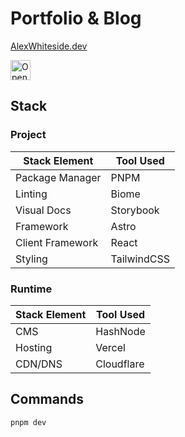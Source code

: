 # Portfolio & Blog 

[AlexWhiteside.dev](https://alexwhiteside.dev)




<a href="https://idx.google.com/import?url=https%3A%2F%2Fgithub.com%2Fawhiteside1%2Falexwhiteside.dev">
  <picture>
    <source
      media="(prefers-color-scheme: dark)"
      srcset="https://cdn.idx.dev/btn/open_dark_32@2x.png">
    <source
      media="(prefers-color-scheme: light)"
      srcset="https://cdn.idx.dev/btn/open_light_32@2x.png">
    <img
      height="32"
      alt="Open in IDX"
      src="https://cdn.idx.dev/btn/open_purple_32@2x.png">
  </picture>
</a>


## Stack

### Project

| Stack Element    | Tool Used   |
| ---------------- | ----------- |
| Package Manager  | PNPM        |
| Linting          | Biome       |
| Visual Docs      | Storybook   |
| Framework        | Astro       |
| Client Framework | React       |
| Styling          | TailwindCSS |

### Runtime

| Stack Element | Tool Used  |
| ------------- | ---------- |
| CMS           | HashNode   |
| Hosting       | Vercel     |
| CDN/DNS       | Cloudflare |






## Commands

```pnpm dev```